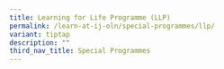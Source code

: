 ```yaml
---
title: Learning for Life Programme (LLP)
permalink: /learn-at-ij-oln/special-programmes/llp/
variant: tiptap
description: ""
third_nav_title: Special Programmes
---
```

